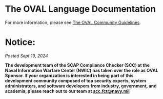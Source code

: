 # The OVAL Language Documentation

For more information, please see [The OVAL Community Guidelines](http://oval-community-guidelines.readthedocs.io/en/latest/).

# Notice:
*Posted Sept 19, 2024*
 
**The development team of the SCAP Compliance Checker (SCC) at the Naval Information Warfare Center (NWIC) has taken over the role as OVAL Sponsor.  If your organization is interested in being part of this development community composed of top security experts, system administrators, and software developers from industry, government, and academia, please reach out to our team at scc.fct@navy.mil**

